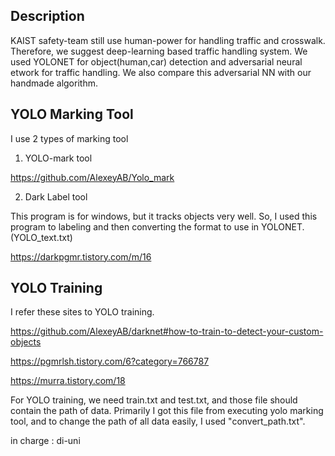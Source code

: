 Description
----------------------
KAIST safety-team still use human-power for handling traffic and crosswalk. Therefore, we suggest deep-learning based traffic handling system.
We used YOLONET for object(human,car) detection and adversarial neural etwork for traffic handling. We also compare this adversarial NN with our handmade algorithm.

YOLO Marking Tool
-
I use 2 types of marking tool

1. YOLO-mark tool

https://github.com/AlexeyAB/Yolo_mark

2. Dark Label tool


This program is for windows, but it tracks objects very well.
So, I used this program to labeling and then converting the format to use in YOLONET. (YOLO_text.txt)

https://darkpgmr.tistory.com/m/16

YOLO Training
-
I refer these sites to YOLO training.

https://github.com/AlexeyAB/darknet#how-to-train-to-detect-your-custom-objects

https://pgmrlsh.tistory.com/6?category=766787

https://murra.tistory.com/18

For YOLO training, we need train.txt and test.txt, and those file should contain the path of data.
Primarily I got this file from executing yolo marking tool, and to change the path of all data easily, I used "convert_path.txt". 


in charge : di-uni
